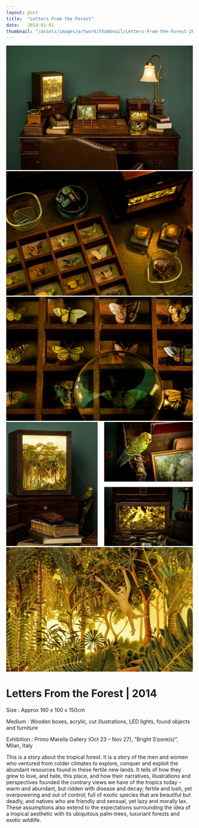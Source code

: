 ```yaml
---
layout: post
title:  "Letters From the Forest"
date:   2014-01-01
thumbnail: "/assets/images/artwork/thumbnail/Letters-From-the-Forest-2014.jpg"
---
```


![My image Name](/assets/images/artwork/Letters-From-the-Forest_01.jpg)
![My image Name](/assets/images/artwork/Letters-From-the-Forest_02.jpg)
![My image Name](/assets/images/artwork/Letters-From-the-Forest_03.jpg)
![My image Name](/assets/images/artwork/Letters-From-the-Forest_04.jpg)
![My image Name](/assets/images/artwork/Letters-From-the-Forest_05.jpg)

# Letters From the Forest | 2014

Size
: Approx 160 x 100 x 150cm

Medium
: Wooden boxes, acrylic, cut illustrations, LED lights, found objects and furniture

Exhibition
: Primo Marella Gallery (Oct 23 – Nov 27), “Bright S’pore(s)”, Milan, Italy

<!--excerpt_separator-->

This is a story about the tropical forest. It is a story of the men and women who ventured from colder climates to explore, conquer and exploit the abundant resources found in these fertile new lands. It tells of how they grew to love, and hate, this place, and how their narratives, illustrations and perspectives founded the contrary views we have of the tropics today – warm and abundant, but ridden with disease and decay; fertile and lush, yet overpowering and out of control; full of exotic species that are beautiful but deadly, and natives who are friendly and sensual, yet lazy and morally lax. These assumptions also extend to the expectations surrounding the idea of a tropical aesthetic with its ubiquitous palm-trees, luxuriant forests and exotic wildlife.